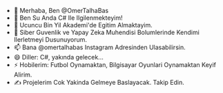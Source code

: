 - 👋 Merhaba, Ben @OmerTalhaBas
- 👀 Ben Su Anda C# Ile Ilgilenmekteyim!
- 🌱 Ucuncu Bin Yil Akademi'de Egitim Almaktayim.
- 💞️ Siber Guvenlik ve Yapay Zeka Muhendisi Bolumlerinde Kendimi Ilerletmeyi Dusunuyorum.
- 📫 Bana @omertalhabas Instagram Adresinden Ulasabilirsin.
- 😄 Diller: C#, yakında gelecek...
- ⚡ Hobilerim: Futbol Oynamaktan, Bilgisayar Oyunlari Oynamaktan Keyif Alirim.
- ✍️ Projelerim Cok Yakinda Gelmeye Baslayacak. Takip Edin.
<!---
OmerTalhaBas/OmerTalhaBas is a ✨ special ✨ repository because its `README.md` (this file) appears on your GitHub profile.
You can click the Preview link to take a look at your changes.
--->
